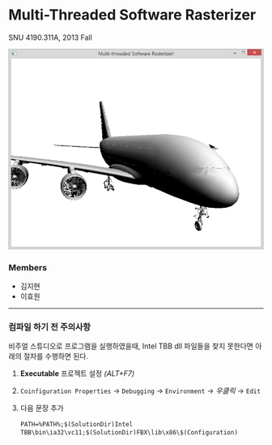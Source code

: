 Multi-Threaded Software Rasterizer
========

SNU 4190.311A, 2013 Fall

![](sample.png)

### Members

* 김지현
* 이효원

--------

### 컴파일 하기 전 주의사항

비주얼 스튜디오로 프로그램을 실행하였을때, Intel TBB dll 파일들을 찾지 못한다면
아래의 절차를 수행하면 된다.

1.  **Executable** 프로젝트 설정 *(ALT+F7)*

2.  `Coinfiguration Properties` → `Debugging` → `Environment` → *우클릭* → `Edit`

3.  다음 문장 추가

    ```
    PATH=%PATH%;$(SolutionDir)Intel TBB\bin\ia32\vc11;$(SolutionDir)FBX\lib\x86\$(Configuration)
    ```
